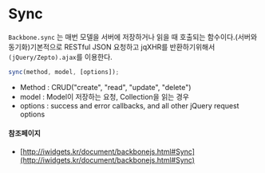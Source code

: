 # Sync

`Backbone.sync` 는 매번 모델을 서버에 저장하거나 읽을 때 호출되는 함수이다.(서버와 동기화)기본적으로 RESTful JSON 요청하고 jqXHR를 반환하기위해서 `(jQuery/Zepto).ajax`를 이용한다.

```js
sync(method, model, [options]);
```

- Method : CRUD("create", "read", "update", "delete")
- model : Model이 저장하는 요청, Collection을 읽는 경우
- options : success and error callbacks, and all other jQuery request options

#### 참조페이지
- [http://iwidgets.kr/document/backbonejs.html#Sync](http://iwidgets.kr/document/backbonejs.html#Sync)